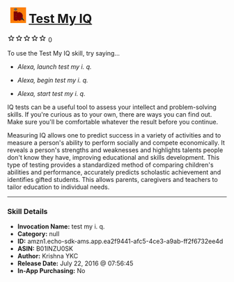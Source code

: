 # &nbsp;<img src="skill_icon" alt="Test My IQ icon" width="36"> [Test My IQ](http://alexa.amazon.com/#skills/amzn1.echo-sdk-ams.app.ea2f9441-afc5-4ce3-a9ab-ff2f6732ee4d)
![0 stars](../../images/ic_star_border_black_18dp_1x.png)![0 stars](../../images/ic_star_border_black_18dp_1x.png)![0 stars](../../images/ic_star_border_black_18dp_1x.png)![0 stars](../../images/ic_star_border_black_18dp_1x.png)![0 stars](../../images/ic_star_border_black_18dp_1x.png) 0

To use the Test My IQ skill, try saying...

* *Alexa, launch test my i. q.*

* *Alexa, begin test my i. q.*

* *Alexa, start test my i. q.*

IQ tests can be a useful tool to assess your intellect and problem-solving skills. If you're curious as to your own, there are ways you can find out. Make sure you'll be comfortable whatever the result before you continue.

Measuring IQ allows one to predict success in a variety of activities and to measure a person's ability to perform socially and compete economically. It reveals a person's strengths and weaknesses and highlights talents people don't know they have, improving educational and skills development. This type of testing provides a standardized method of comparing children's abilities and performance, accurately predicts scholastic achievement and identifies gifted students. This allows parents, caregivers and teachers to tailor education to individual needs.

***

### Skill Details

* **Invocation Name:** test my i. q.
* **Category:** null
* **ID:** amzn1.echo-sdk-ams.app.ea2f9441-afc5-4ce3-a9ab-ff2f6732ee4d
* **ASIN:** B01INZU0SK
* **Author:** Krishna YKC
* **Release Date:** July 22, 2016 @ 07:56:45
* **In-App Purchasing:** No
